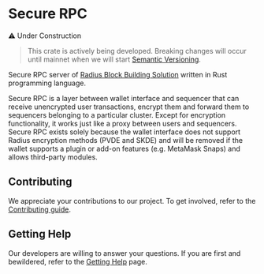 # Secure RPC

:warning: Under Construction
> This crate is actively being developed. Breaking changes will occur until mainnet when we will start [Semantic Versioning](https://semver.org/).

Secure RPC server of [Radius Block Building Solution]() written in Rust programming language.

Secure RPC is a layer between wallet interface and sequencer that can receive unencrypted user transactions, encrypt them and forward them to sequencers belonging to a particular cluster. Except for encryption functionality, it works just like a proxy between users and sequencers. Secure RPC exists solely because the wallet interface does not support Radius encryption methods (PVDE and SKDE) and will be removed if the wallet supports a plugin or add-on features (e.g. MetaMask Snaps) and allows third-party modules.

## Contributing
We appreciate your contributions to our project. To get involved, refer to the [Contributing guide](https://github.com/radiusxyz/radius-docs-bbs/blob/main/contributing_guide.md).

## Getting Help
Our developers are willing to answer your questions. If you are first and bewildered, refer to the [Getting Help](https://github.com/radiusxyz/radius-docs-bbs/blob/main/getting_help.md) page.
